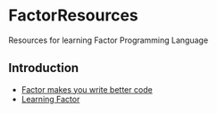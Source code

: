 # FactorResources

Resources for learning Factor Programming Language


## Introduction
* [Factor makes you write better code](http://phildawes.net/blog/2009/03/30/factor-makes-you-write-better-code/)
* [Learning Factor](http://useless-factor.blogspot.com/2008/01/learning-factor.html)
